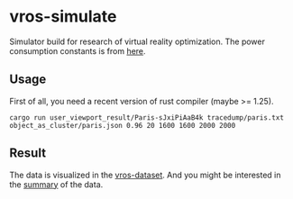# vros-simulate
Simulator build for research of virtual reality optimization. The power consumption
constants is from [here](https://github.com/horizon-research/tx2-power-consumption).


## Usage
First of all, you need a recent version of rust compiler (maybe >= 1.25).

```
cargo run user_viewport_result/Paris-sJxiPiAaB4k tracedump/paris.txt object_as_cluster/paris.json 0.96 20 1600 1600 2000 2000
```

## Result
The data is visualized in the [vros-dataset](https://github.com/horizon-research/vros-dataset).
And you might be interested in the [summary](https://github.com/horizon-research/vros-dataset/blob/master/heatmap.ipynb) of the data.